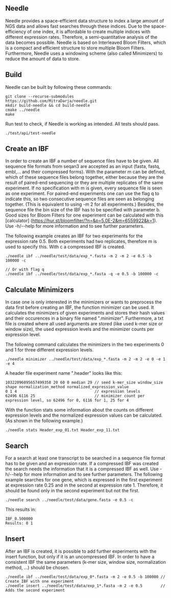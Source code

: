 ## Needle
Needle provides a space-efficient data structure to index a large amount of NGS data and allows fast searches through these indices.
Due to the space-efficiency of one index, it is affordable to create multiple indices with different expression rates. Therefore, a semi-quantitative analysis of the data becomes possible. Needle is based on Interleaved Bloom Filters, which is a compact and efficient structure to store multiple Bloom Filters. Furthermore, Needle uses a windowing scheme (also called Minimizers) to reduce the amount of data to store.  

## Build

Needle can be built by following these commands:

```
git clone --recurse-submodules https://github.com/MitraDarja/needle.git
mkdir build-needle && cd build-needle
cmake ../needle
make
```

Run test to check, if Needle is working as intended. All tests should pass.

```
./test/api/test-needle
```

## Create an IBF
In order to create an IBF a number of sequence files have to be given. All sequence file formats from seqan3 are accepted as an input (fasta, fastq, embl,... and their compressed forms). With the parameter m can be defined, which of these sequence files belong together, either because they are the result of paired-end sequencing or they are multiple replicates of the same experiment. If no specification with m is given, every sequence file is seen as one experiment. For paired-end experiments one can use the flag q to indicate this, so two consecutive sequence files are seen as belonging together. (This is equivalent to using -m 2 for all experiments.)
Besides, the sequence file the bin size of the IBF has to be specified with parameter b. Good sizes for Bloom Filters for one experiment can be calculated with this [calculator] (https://hur.st/bloomfilter/?n=&p=5.0E-2&m=6559922&k=1).
Use -h/--help for more information and to see further parameters.

The following example creates an IBF for two experiments for the expression rate 0.5. Both experiments had two replicates, therefore m is used to specify this. With c a compressed IBF is created.

```
./needle ibf ../needle/test/data/exp_*.fasta -m 2 -m 2 -e 0.5 -b 100000 -c

// Or with flag q
./needle ibf ../needle/test/data/exp_*.fasta -q -e 0.5 -b 100000 -c
```

## Calculate Minimizers
In case one is only interested in the minimizers or wants to preprocess the data first before creating an IBF, the function minimizer can be used. It calculates the minimizers of given experiments and stores their hash values and their occurences in a binary file named ".minimizer". Furthermore, a txt file is created where all used arguments are stored (like used k-mer size or window size), the used expression levels and the minimizer counts per expression level.

The following command calculates the minimizers in the two experiments 0 and 1 for three different expression levels.
```
./needle minimizer ../needle/test/data/exp_*.fasta -m 2 -m 2 -e 0 -e 1 -e 4
```

A header file experiment name ".header" looks like this:
```
10322096095657499358 20 60 0 median 29 // seed k-mer_size window_size shape normalization_method normalized_expression_value
0 1 4                                  // expression levels
62496 6116 25                          // minimizer count per expression level, so 62496 for 0, 6116 for 1, 25 for 4
```

With the function stats some information about the counts on different expression levels and the normalized expression values can be calculated. (As shown in the following example.)

```
./needle stats Header_exp_01.txt Header_exp_11.txt

```

## Search
For a search at least one transcript to be searched in a sequence file format has to be given and an expression rate. If a compressed IBF was created the search needs the information that it is a compressed IBF as well.
Use -h/--help for more information and to see further parameters.
The following example searches for one gene, which is expressed in the first experiment at expression rate 0.25 and in the second at expression rate 1. Therefore, it should be found only in the second experiment but not the first.

```
./needle search ../needle/test/data/gene.fasta -e 0.5 -c
```
This results in:
```
IBF_0.500000
Results: 0 1
```

## Insert
After an IBF is created, it is possible to add further experiments with the insert function, but only if it is an uncompressed IBF. In order to have a consistent IBF the same parameters (k-mer size, window size, normalization method, ...) should be chosen. 

```
./needle ibf ../needle/test/data/exp_0*.fasta -m 2 -e 0.5 -b 100000 // Create IBF with one experiment
./needle insert ../needle/test/data/exp_1*.fasta -m 2 -e 0.5        // Adds the second experiment
```
